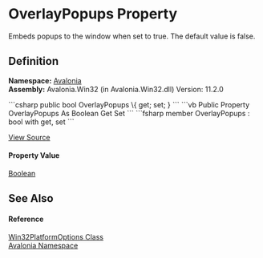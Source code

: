 # OverlayPopups Property


Embeds popups to the window when set to true. The default value is false.



## Definition
**Namespace:** <a href="N_Avalonia">Avalonia</a>  
**Assembly:** Avalonia.Win32 (in Avalonia.Win32.dll) Version: 11.2.0

<Tabs groupId="api-code-preview">
<TabItem value="csharp" label="C#">
```csharp
public bool OverlayPopups \{ get; set; }
```
</TabItem>
<TabItem value="vb" label="VB">
```vb
Public Property OverlayPopups As Boolean
	Get
	Set
```
</TabItem>
<TabItem value="fsharp" label="F#">
```fsharp
member OverlayPopups : bool with get, set
```
</TabItem>
</Tabs>



<a href="https://github.com/AvaloniaUI/Avalonia/tree/master/src/Windows/Avalonia.Win32/Win32PlatformOptions.cs#L107" title="View the source code">View Source</a>



#### Property Value
<a href="https://learn.microsoft.com/dotnet/api/system.boolean" target="_blank" rel="noopener noreferrer">Boolean</a>

## See Also


#### Reference
<a href="T_Avalonia_Win32PlatformOptions">Win32PlatformOptions Class</a>  
<a href="N_Avalonia">Avalonia Namespace</a>  
